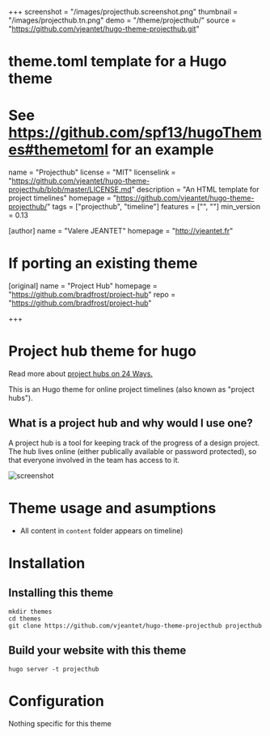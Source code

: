 +++
screenshot = "/images/projecthub.screenshot.png"
thumbnail = "/images/projecthub.tn.png"
demo = "/theme/projecthub/"
source = "https://github.com/vjeantet/hugo-theme-projecthub.git"
# theme.toml template for a Hugo theme
# See https://github.com/spf13/hugoThemes#themetoml for an example

name = "Projecthub"
license = "MIT"
licenselink = "https://github.com/vjeantet/hugo-theme-projecthub/blob/master/LICENSE.md"
description = "An HTML template for project timelines"
homepage = "https://github.com/vjeantet/hugo-theme-projecthub/"
tags = ["projecthub", "timeline"]
features = ["", ""]
min_version = 0.13

[author]
  name = "Valere JEANTET"
  homepage = "http://vjeantet.fr"

# If porting an existing theme
[original]
  name = "Project Hub"
  homepage = "https://github.com/bradfrost/project-hub"
  repo = "https://github.com/bradfrost/project-hub"

+++

# Project hub theme for hugo
    

Read more about [project hubs on 24 Ways.](http://24ways.org/2013/project-hubs/)

This is an Hugo theme for online project timelines (also known as "project hubs").

## What is a project hub and why would I use one?
A project hub is a tool for keeping track of the progress of a design project. The hub lives online (either publically available or password protected), so that everyone involved in the team has access to it.

![screenshot](https://raw.githubusercontent.com/vjeantet/hugo-theme-projecthub/master/images/tn.png)


# Theme usage and asumptions
* All content in ```content``` folder appears on timeline)

# Installation

## Installing this theme

    mkdir themes
    cd themes
    git clone https://github.com/vjeantet/hugo-theme-projecthub projecthub

## Build your website with this theme

    hugo server -t projecthub

# Configuration

Nothing specific for this theme
